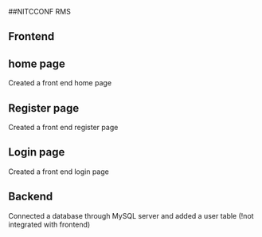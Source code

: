 ##NITCCONF RMS

## Frontend

## home page

Created a front end home page

## Register page

Created a front end register page

## Login page

Created a front end login page

## Backend

Connected a database through MySQL server  and added a user table 
(!not integrated with frontend)

